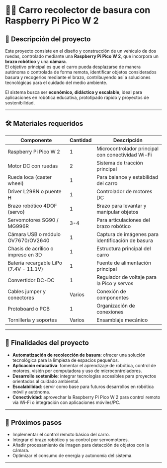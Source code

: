 # 🚗🤖 Carro recolector de basura con Raspberry Pi Pico W 2  

## 📌 Descripción del proyecto
Este proyecto consiste en el diseño y construcción de un vehículo de dos ruedas, controlado mediante una **Raspberry Pi Pico W 2**, que incorpora un **brazo robótico** y una **cámara**.  
El objetivo principal es que el carro pueda desplazarse de manera autónoma o controlada de forma remota, identificar objetos considerados basura y recogerlos mediante el brazo, contribuyendo así a soluciones tecnológicas para el cuidado del medio ambiente.  

El sistema busca ser **económico, didáctico y escalable**, ideal para aplicaciones en robótica educativa, prototipado rápido y proyectos de sostenibilidad.  

---

## 🛠️ Materiales requeridos

| Componente | Cantidad | Descripción |
|------------|----------|-------------|
| Raspberry Pi Pico W 2 | 1 | Microcontrolador principal con conectividad Wi-Fi |
| Motor DC con ruedas | 2 | Sistema de tracción principal |
| Rueda loca (caster wheel) | 1 | Para balance y estabilidad del carro |
| Driver L298N o puente H | 1 | Controlador de motores DC |
| Brazo robótico 4DOF (servo) | 1 | Brazo para levantar y manipular objetos |
| Servomotores SG90 / MG996R | 3-4 | Para articulaciones del brazo robótico |
| Cámara USB o módulo OV7670/OV2640 | 1 | Captura de imágenes para identificación de basura |
| Chasis de acrílico o impreso en 3D | 1 | Estructura principal del carro |
| Batería recargable LiPo (7.4V - 11.1V) | 1 | Fuente de alimentación principal |
| Convertidor DC-DC | 1 | Regulador de voltaje para la Pico y servos |
| Cables jumper y conectores | Varios | Conexión de componentes |
| Protoboard o PCB | 1 | Organización de conexiones |
| Tornillería y soportes | Varios | Ensamblaje mecánico |

---

## 🎯 Finalidades del proyecto
- **Automatización de recolección de basura**: ofrecer una solución tecnológica para la limpieza de espacios pequeños.  
- **Aplicación educativa**: fomentar el aprendizaje de robótica, control de motores, visión por computadora y uso de microcontroladores.  
- **Desarrollo sostenible**: integrar tecnologías accesibles para proyectos orientados al cuidado ambiental.  
- **Escalabilidad**: servir como base para futuros desarrollos en robótica móvil y autónoma.  
- **Conectividad**: aprovechar la Raspberry Pi Pico W 2 para control remoto vía Wi-Fi o integración con aplicaciones móviles/PC.  

---

## 🚀 Próximos pasos
- Implementar el control remoto básico del carro.  
- Integrar el brazo robótico y su control por servomotores.  
- Añadir procesamiento de imagen para detección de objetos con la cámara.  
- Optimizar el consumo de energía y autonomía del sistema.  

---
